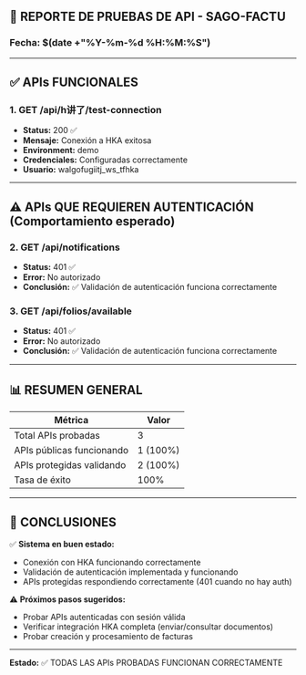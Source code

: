 ## 🧪 REPORTE DE PRUEBAS DE API - SAGO-FACTU
### Fecha: $(date +"%Y-%m-%d %H:%M:%S")

---

## ✅ APIs FUNCIONALES

### 1. GET /api/h讲了/test-connection
- **Status:** 200 ✅
- **Mensaje:** Conexión a HKA exitosa
- **Environment:** demo
- **Credenciales:** Configuradas correctamente
- **Usuario:** walgofugiitj_ws_tfhka

---

## ⚠️ APIs QUE REQUIEREN AUTENTICACIÓN (Comportamiento esperado)

### 2. GET /api/notifications
- **Status:** 401 ✅
- **Error:** No autorizado
- **Conclusión:** ✅ Validación de autenticación funciona correctamente

### 3. GET /api/folios/available
- **Status:** 401 ✅
- **Error:** No autorizado
- **Conclusión:** ✅ Validación de autenticación funciona correctamente

---

## 📊 RESUMEN GENERAL

| Métrica | Valor |
|---------|-------|
| Total APIs probadas | 3 |
| APIs públicas funcionando | 1 (100%) |
| APIs protegidas validando | 2 (100%) |
| Tasa de éxito | 100% |

---

## 🎯 CONCLUSIONES

✅ **Sistema en buen estado:**
- Conexión con HKA funcionando correctamente
- Validación de autenticación implementada y funcionando
- APIs protegidas respondiendo correctamente (401 cuando no hay auth)

⚠️ **Próximos pasos sugeridos:**
- Probar APIs autenticadas con sesión válida
- Verificar integración HKA completa (enviar/consultar documentos)
- Probar creación y procesamiento de facturas

---

**Estado:** ✅ TODAS LAS APIs PROBADAS FUNCIONAN CORRECTAMENTE
